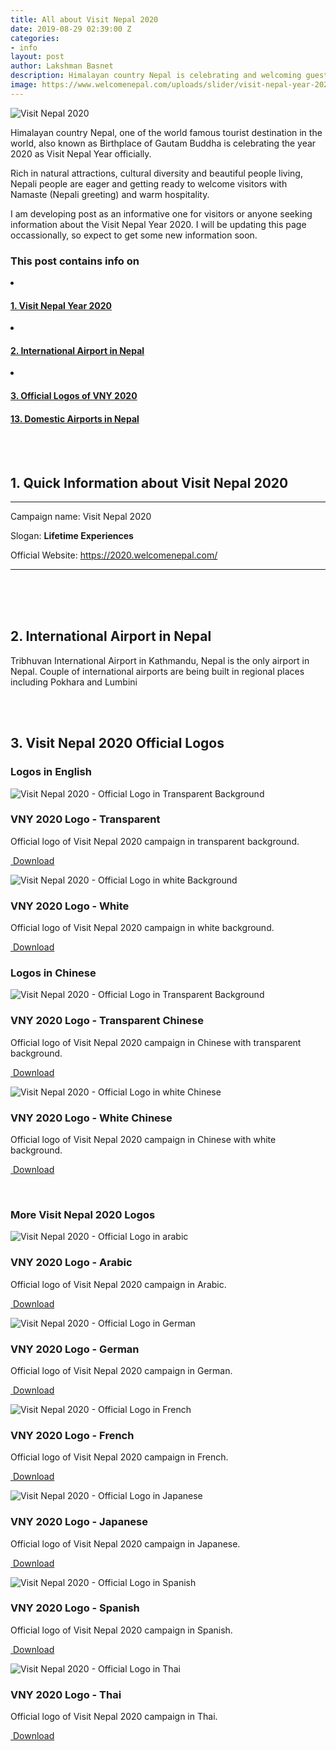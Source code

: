 ```yaml
---
title: All about Visit Nepal 2020 
date: 2019-08-29 02:39:00 Z
categories:
- info
layout: post
author: Lakshman Basnet
description: Himalayan country Nepal is celebrating and welcoming guests from the world in the year 2020 under the campaign Visit Nepal 2020. This post gives you highlights on Nepal's tourism, Visit Nepal 2020 logo, images and more.
image: https://www.welcomenepal.com/uploads/slider/visit-nepal-year-2020-ntb-dmo-site-banner.jpeg
---
```


<img src="https://www.welcomenepal.com/uploads/slider/visit-nepal-year-2020-ntb-dmo-site-banner.jpeg" alt="Visit Nepal 2020"><br>


Himalayan country Nepal, one of the world famous tourist destination in the world, also known as Birthplace of Gautam Buddha is celebrating the year 2020 as Visit Nepal Year officially. 

Rich in natural attractions, cultural diversity and beautiful people living, Nepali people are eager and getting ready to welcome visitors with Namaste (Nepali greeting) and warm hospitality.

I am developing post as an informative one for visitors or anyone seeking information about the Visit Nepal Year 2020. I will be updating this page occassionally, so expect to get some new information soon.
<br>
<div class="row">
<div class="col-md-6 sm-5 xs-5 tableofcontent">
	<h3 class="rhre">This post contains info on</h3>
	<li class="hre"><a href="#info"><h4>1. Visit Nepal Year 2020</h4></a></li>
	<li class="hre"><a href="#international-airport"><h4>2. International Airport in Nepal</h4></a></li>
	<li class="hre"><a href="#logo"><h4>3. Official Logos of VNY 2020</h4></a></li>
	<a href="#domestic-airport"><h4>13. Domestic Airports in Nepal </h4></a>
	

</div>

</div>
<a name="info"></a>
<br><br>

<h2>1. Quick Information about Visit Nepal 2020 </h2>
<hr>
Campaign name: Visit Nepal 2020

Slogan: **Lifetime Experiences**

Official Website: https://2020.welcomenepal.com/
<hr>

<br>
<a name="international-airport"></a>
<br><br>

<h2>2. International Airport in Nepal </h2>
Tribhuvan International Airport in Kathmandu, Nepal is the only airport in Nepal. Couple of international airports are being built in regional places including Pokhara and Lumbini

<a name="#logo"><br><br>
<h2>3. Visit Nepal 2020 Official Logos </h2>

<h3>Logos in English</h3>
<div class="row">
  <div class="col-sm-6 col-md-4">
    <div class="thumbnail">
      <img src="/assets/visit-nepal-2020/visit-nepal-2020-logo-transparent.png" alt="Visit Nepal 2020 - Official Logo in Transparent Background">
      <div class="caption">
        <h3>VNY 2020 Logo - Transparent</h3>
        <p>Official logo of Visit Nepal 2020 campaign in transparent background.</p>
        <p> <a href="/assets/visit-nepal-2020/visit-nepal-2020-logo-transparent.png" class="btn btn-default" role="button" target="blank"><i class="fa fa-download" aria-hidden="true"></i> &nbsp;Download</a></p>
      </div>
    </div>
  </div>

  <div class="col-sm-6 col-md-4">
    <div class="thumbnail">
      <img src="/assets/visit-nepal-2020/visit-nepal-2020-logo-transparent.png" alt="Visit Nepal 2020 - Official Logo in white Background">
      <div class="caption">
        <h3>VNY 2020 Logo - White</h3>
        <p>Official logo of Visit Nepal 2020 campaign in white background.</p>
        <p> <a href="/assets/visit-nepal-2020/visit-nepal-2020-logo-white.png" class="btn btn-default" role="button" target="blank"><i class="fa fa-download" aria-hidden="true"></i> &nbsp;Download</a></p>
      </div>
    </div>
  </div>
</div>

<h3>Logos in Chinese</h3>
<div class="row">
  <div class="col-sm-6 col-md-4">
    <div class="thumbnail">
      <img src="/assets/visit-nepal-2020/visit-nepal-2020-logo-transparent-cn.png" alt="Visit Nepal 2020 - Official Logo in Transparent Background">
      <div class="caption">
        <h3>VNY 2020 Logo - Transparent Chinese</h3>
        <p>Official logo of Visit Nepal 2020 campaign in Chinese with transparent background.</p>
        <p> <a href="/assets/visit-nepal-2020/visit-nepal-2020-logo-transparent-cn.png" class="btn btn-default" role="button" target="blank"><i class="fa fa-download" aria-hidden="true"></i> &nbsp;Download</a></p>
      </div>
    </div>
  </div>

  <div class="col-sm-6 col-md-4">
    <div class="thumbnail">
      <img src="/assets/visit-nepal-2020/visit-nepal-2020-logo-white-cn.png" alt="Visit Nepal 2020 - Official Logo in white Chinese">
      <div class="caption">
        <h3>VNY 2020 Logo - White Chinese</h3>
        <p>Official logo of Visit Nepal 2020 campaign in Chinese with white background.</p>
        <p> <a href="/assets/visit-nepal-2020/visit-nepal-2020-logo-white-cn.png" class="btn btn-default" role="button" target="blank"><i class="fa fa-download" aria-hidden="true"></i> &nbsp;Download</a></p>
      </div>
    </div>
  </div>
</div>



<br>
<h3>More Visit Nepal 2020 Logos</h3>
<div class="row">
  <div class="col-sm-6 col-md-4">
    <div class="thumbnail">
      <img src="/assets/visit-nepal-2020/visit-nepal-2020-logo-arabic.jpg" alt="Visit Nepal 2020 - Official Logo in arabic">
      <div class="caption">
        <h3>VNY 2020 Logo - Arabic</h3>
        <p>Official logo of Visit Nepal 2020 campaign in Arabic.</p>
        <p> <a href="/assets/visit-nepal-2020/visit-nepal-2020-logo-arabic.jpg" class="btn btn-default" role="button" target="blank"><i class="fa fa-download" aria-hidden="true"></i> &nbsp;Download</a></p>
      </div>
    </div>
  </div>

   <div class="col-sm-6 col-md-4">
    <div class="thumbnail">
      <img src="/assets/visit-nepal-2020/visit-nepal-2020-logo-german.jpg" alt="Visit Nepal 2020 - Official Logo in German">
      <div class="caption">
        <h3>VNY 2020 Logo - German</h3>
        <p>Official logo of Visit Nepal 2020 campaign in German.</p>
        <p> <a href="/assets/visit-nepal-2020/visit-nepal-2020-logo-german.jpg" class="btn btn-default" role="button" target="blank"><i class="fa fa-download" aria-hidden="true"></i> &nbsp;Download</a></p>
      </div>
    </div>
  </div>

  <div class="col-sm-6 col-md-4">
    <div class="thumbnail">
      <img src="/assets/visit-nepal-2020/visit-nepal-2020-logo-french.jpg" alt="Visit Nepal 2020 - Official Logo in French">
      <div class="caption">
        <h3>VNY 2020 Logo - French</h3>
        <p>Official logo of Visit Nepal 2020 campaign in French.</p>
        <p> <a href="/assets/visit-nepal-2020/visit-nepal-2020-logo-french.jpg" class="btn btn-default" role="button" target="blank"><i class="fa fa-download" aria-hidden="true"></i> &nbsp;Download</a></p>
      </div>
    </div>
  </div>

  <div class="col-sm-6 col-md-4">
    <div class="thumbnail">
      <img src="/assets/visit-nepal-2020/visit-nepal-2020-logo-japanese.png" alt="Visit Nepal 2020 - Official Logo in Japanese">
      <div class="caption">
        <h3>VNY 2020 Logo - Japanese</h3>
        <p>Official logo of Visit Nepal 2020 campaign in Japanese.</p>
        <p> <a href="/assets/visit-nepal-2020/visit-nepal-2020-logo-japanese.png" class="btn btn-default" role="button" target="blank"><i class="fa fa-download" aria-hidden="true"></i> &nbsp;Download</a></p>
      </div>
    </div>
  </div>

   <div class="col-sm-6 col-md-4">
    <div class="thumbnail">
      <img src="/assets/visit-nepal-2020/visit-nepal-2020-logo-spanish.jpg" alt="Visit Nepal 2020 - Official Logo in Spanish">
      <div class="caption">
        <h3>VNY 2020 Logo - Spanish</h3>
        <p>Official logo of Visit Nepal 2020 campaign in Spanish.</p>
        <p> <a href="/assets/visit-nepal-2020/visit-nepal-2020-logo-spanish.jpg" class="btn btn-default" role="button" target="blank"><i class="fa fa-download" aria-hidden="true"></i> &nbsp;Download</a></p>
      </div>
    </div>
  </div>

  <div class="col-sm-6 col-md-4">
    <div class="thumbnail">
      <img src="/assets/visit-nepal-2020/visit-nepal-2020-logo-thai.jpg" alt="Visit Nepal 2020 - Official Logo in Thai">
      <div class="caption">
        <h3>VNY 2020 Logo - Thai</h3>
        <p>Official logo of Visit Nepal 2020 campaign in Thai.</p>
        <p> <a href="/assets/visit-nepal-2020/visit-nepal-2020-logo-thai.jpg" class="btn btn-default" role="button" target="blank"><i class="fa fa-download" aria-hidden="true"></i> &nbsp;Download</a></p>
      </div>
    </div>
  </div>

</div>


